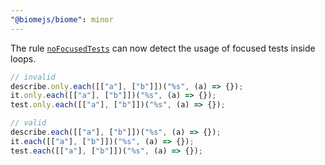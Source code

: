 ```yaml
---
"@biomejs/biome": minor
---
```


The rule [`noFocusedTests`](https://biomejs.dev/linter/rules/no-focused-tests/) can now detect the usage of focused tests inside loops.

```js
// invalid
describe.only.each([["a"], ["b"]])("%s", (a) => {});
it.only.each([["a"], ["b"]])("%s", (a) => {});
test.only.each([["a"], ["b"]])("%s", (a) => {});

// valid
describe.each([["a"], ["b"]])("%s", (a) => {});
it.each([["a"], ["b"]])("%s", (a) => {});
test.each([["a"], ["b"]])("%s", (a) => {});
```
